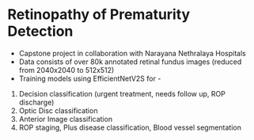 # Retinopathy of Prematurity Detection

- Capstone project in collaboration with Narayana Nethralaya Hospitals
- Data consists of over 80k annotated retinal fundus images (reduced from 2040x2040 to 512x512)
- Training models using EfficientNetV2S for - 
1. Decision classification (urgent treatment, needs follow up, ROP discharge)
2. Optic Disc classification
3. Anterior Image classification
4. ROP staging, Plus disease classification, Blood vessel segmentation